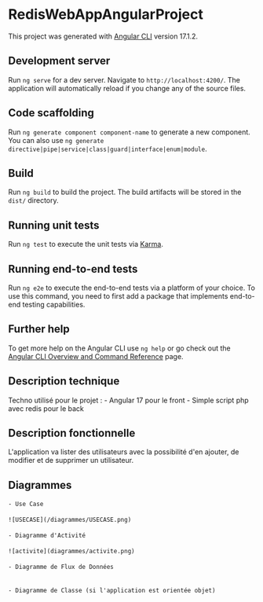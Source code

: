 # RedisWebAppAngularProject

This project was generated with [Angular CLI](https://github.com/angular/angular-cli) version 17.1.2.

## Development server

Run `ng serve` for a dev server. Navigate to `http://localhost:4200/`. The application will automatically reload if you change any of the source files.

## Code scaffolding

Run `ng generate component component-name` to generate a new component. You can also use `ng generate directive|pipe|service|class|guard|interface|enum|module`.

## Build

Run `ng build` to build the project. The build artifacts will be stored in the `dist/` directory.

## Running unit tests

Run `ng test` to execute the unit tests via [Karma](https://karma-runner.github.io).

## Running end-to-end tests

Run `ng e2e` to execute the end-to-end tests via a platform of your choice. To use this command, you need to first add a package that implements end-to-end testing capabilities.

## Further help

To get more help on the Angular CLI use `ng help` or go check out the [Angular CLI Overview and Command Reference](https://angular.io/cli) page.

## Description technique
Techno utilisé pour le projet : 
    - Angular 17 pour le front
    - Simple script php avec redis pour le back

## Description fonctionnelle
L'application va lister des utilisateurs avec la possibilité d'en ajouter, de modifier et de supprimer un utilisateur.

## Diagrammes

    - Use Case

    ![USECASE](/diagrammes/USECASE.png)

    - Diagramme d'Activité

    ![activite](diagrammes/activite.png)
    
    - Diagramme de Flux de Données


    - Diagramme de Classe (si l'application est orientée objet)